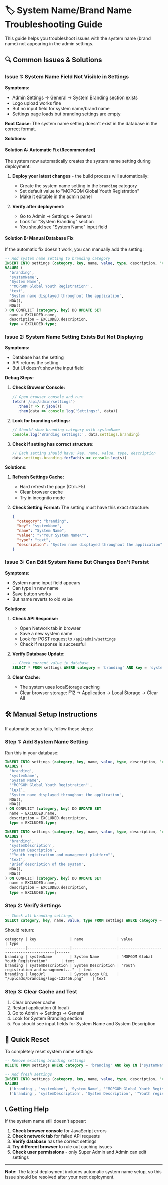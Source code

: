 # 🏷️ System Name/Brand Name Troubleshooting Guide

This guide helps you troubleshoot issues with the system name (brand name) not appearing in the admin settings.

## 🔍 Common Issues & Solutions

### Issue 1: System Name Field Not Visible in Settings

**Symptoms:**
- Admin Settings → General → System Branding section exists
- Logo upload works fine
- But no input field for system name/brand name
- Settings page loads but branding settings are empty

**Root Cause:**
The system name setting doesn't exist in the database in the correct format.

**Solutions:**

#### Solution A: Automatic Fix (Recommended)
The system now automatically creates the system name setting during deployment:

1. **Deploy your latest changes** - the build process will automatically:
   - Create the system name setting in the `branding` category
   - Set default value to "MOPGOM Global Youth Registration"
   - Make it editable in the admin panel

2. **Verify after deployment:**
   - Go to Admin → Settings → General
   - Look for "System Branding" section
   - You should see "System Name" input field

#### Solution B: Manual Database Fix
If the automatic fix doesn't work, you can manually add the setting:

```sql
-- Add system name setting to branding category
INSERT INTO settings (category, key, name, value, type, description, "createdAt", "updatedAt")
VALUES (
  'branding',
  'systemName',
  'System Name',
  '"MOPGOM Global Youth Registration"',
  'text',
  'System name displayed throughout the application',
  NOW(),
  NOW()
) ON CONFLICT (category, key) DO UPDATE SET
  name = EXCLUDED.name,
  description = EXCLUDED.description,
  type = EXCLUDED.type;
```

### Issue 2: System Name Setting Exists But Not Displaying

**Symptoms:**
- Database has the setting
- API returns the setting
- But UI doesn't show the input field

**Debug Steps:**

1. **Check Browser Console:**
   ```javascript
   // Open browser console and run:
   fetch('/api/admin/settings')
     .then(r => r.json())
     .then(data => console.log('Settings:', data))
   ```

2. **Look for branding settings:**
   ```javascript
   // Should show branding category with systemName
   console.log('Branding settings:', data.settings.branding)
   ```

3. **Check if setting has correct structure:**
   ```javascript
   // Each setting should have: key, name, value, type, description
   data.settings.branding.forEach(s => console.log(s))
   ```

**Solutions:**

1. **Refresh Settings Cache:**
   - Hard refresh the page (Ctrl+F5)
   - Clear browser cache
   - Try in incognito mode

2. **Check Setting Format:**
   The setting must have this exact structure:
   ```json
   {
     "category": "branding",
     "key": "systemName",
     "name": "System Name",
     "value": "\"Your System Name\"",
     "type": "text",
     "description": "System name displayed throughout the application"
   }
   ```

### Issue 3: Can Edit System Name But Changes Don't Persist

**Symptoms:**
- System name input field appears
- Can type in new name
- Save button works
- But name reverts to old value

**Solutions:**

1. **Check API Response:**
   - Open Network tab in browser
   - Save a new system name
   - Look for POST request to `/api/admin/settings`
   - Check if response is successful

2. **Verify Database Update:**
   ```sql
   -- Check current value in database
   SELECT * FROM settings WHERE category = 'branding' AND key = 'systemName';
   ```

3. **Clear Cache:**
   - The system uses localStorage caching
   - Clear browser storage: F12 → Application → Local Storage → Clear All

## 🛠️ Manual Setup Instructions

If automatic setup fails, follow these steps:

### Step 1: Add System Name Setting

Run this in your database:

```sql
INSERT INTO settings (category, key, name, value, type, description, "createdAt", "updatedAt")
VALUES (
  'branding',
  'systemName',
  'System Name',
  '"MOPGOM Global Youth Registration"',
  'text',
  'System name displayed throughout the application',
  NOW(),
  NOW()
) ON CONFLICT (category, key) DO UPDATE SET
  name = EXCLUDED.name,
  description = EXCLUDED.description,
  type = EXCLUDED.type;

INSERT INTO settings (category, key, name, value, type, description, "createdAt", "updatedAt")
VALUES (
  'branding',
  'systemDescription',
  'System Description',
  '"Youth registration and management platform"',
  'text',
  'Brief description of the system',
  NOW(),
  NOW()
) ON CONFLICT (category, key) DO UPDATE SET
  name = EXCLUDED.name,
  description = EXCLUDED.description,
  type = EXCLUDED.type;
```

### Step 2: Verify Settings

```sql
-- Check all branding settings
SELECT category, key, name, value, type FROM settings WHERE category = 'branding';
```

Should return:
```
category | key               | name               | value                                    | type
---------|-------------------|--------------------|-----------------------------------------|------
branding | systemName        | System Name        | "MOPGOM Global Youth Registration"      | text
branding | systemDescription | System Description | "Youth registration and management..."  | text
branding | logoUrl           | System Logo URL    | "/uploads/branding/logo-123456.png"    | text
```

### Step 3: Clear Cache and Test

1. Clear browser cache
2. Restart application (if local)
3. Go to Admin → Settings → General
4. Look for System Branding section
5. You should see input fields for System Name and System Description

## 🔄 Quick Reset

To completely reset system name settings:

```sql
-- Remove existing branding settings
DELETE FROM settings WHERE category = 'branding' AND key IN ('systemName', 'systemDescription');

-- Add fresh settings
INSERT INTO settings (category, key, name, value, type, description, "createdAt", "updatedAt")
VALUES 
  ('branding', 'systemName', 'System Name', '"MOPGOM Global Youth Registration"', 'text', 'System name displayed throughout the application', NOW(), NOW()),
  ('branding', 'systemDescription', 'System Description', '"Youth registration and management platform"', 'text', 'Brief description of the system', NOW(), NOW());
```

## 📞 Getting Help

If the system name still doesn't appear:

1. **Check browser console** for JavaScript errors
2. **Check network tab** for failed API requests
3. **Verify database** has the correct settings
4. **Try different browser** to rule out caching issues
5. **Check user permissions** - only Super Admin and Admin can edit settings

---

**Note:** The latest deployment includes automatic system name setup, so this issue should be resolved after your next deployment.
